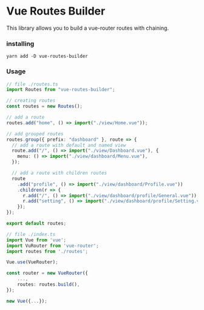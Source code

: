 # Vue Routes Builder

This library allows you to build a vue-router routes with chaining.

### installing

`yarn add -D vue-routes-builder`

### Usage

```ts
// file ./routes.ts
import Routes from "vue-routes-builder";

// creating routes
const routes = new Routes();

// add a route
routes.add("home", () => import("./view/Home.vue"));

// add grouped routes
routes.group({ prefix: "dashboard" }, route => {
  // add a route with default and named view
  route.add("/", () => import("./view/Dashboard.vue"), {
    menu: () => import("./view/dashboard/Menu.vue"),
  });

  // add a route with children routes
  route
    .add("profile", () => import("./view/dashboard/Profile.vue"))
    .children(r => {
      r.add("/", () => import("./view/dashboard/profile/General.vue"));
      r.add("setting", () => import("./view/dashboard/profile/Setting.vue"));
    });
});

export default routes;
```

```ts
// file ./index.ts
import Vue from 'vue';
import VuRouter from 'vue-router';
import routes from './routes';

Vue.use(VueRouter);

const router = new VueRouter({
    ...,
    routes: routes.build(),
});

new Vue({...});
```
